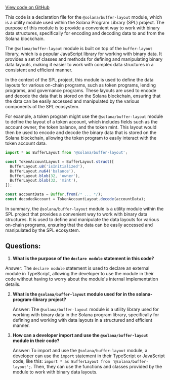 [View code on GitHub](https://github.com/solana-labs/solana-program-library/token-swap/js/src/buffer-layout.d.ts)

This code is a declaration file for the `@solana/buffer-layout` module, which is a utility module used within the Solana Program Library (SPL) project. The purpose of this module is to provide a convenient way to work with binary data structures, specifically for encoding and decoding data to and from the Solana blockchain.

The `@solana/buffer-layout` module is built on top of the `buffer-layout` library, which is a popular JavaScript library for working with binary data. It provides a set of classes and methods for defining and manipulating binary data layouts, making it easier to work with complex data structures in a consistent and efficient manner.

In the context of the SPL project, this module is used to define the data layouts for various on-chain programs, such as token programs, lending programs, and governance programs. These layouts are used to encode and decode the data that is stored on the Solana blockchain, ensuring that the data can be easily accessed and manipulated by the various components of the SPL ecosystem.

For example, a token program might use the `@solana/buffer-layout` module to define the layout of a token account, which includes fields such as the account owner, the token balance, and the token mint. This layout would then be used to encode and decode the binary data that is stored on the Solana blockchain, allowing the token program to easily interact with the token account data.

```javascript
import * as BufferLayout from '@solana/buffer-layout';

const TokenAccountLayout = BufferLayout.struct([
  BufferLayout.u8('isInitialized'),
  BufferLayout.nu64('balance'),
  BufferLayout.blob(32, 'owner'),
  BufferLayout.blob(32, 'mint'),
]);

const accountData = Buffer.from(/* ... */);
const decodedAccount = TokenAccountLayout.decode(accountData);
```

In summary, the `@solana/buffer-layout` module is a utility module within the SPL project that provides a convenient way to work with binary data structures. It is used to define and manipulate the data layouts for various on-chain programs, ensuring that the data can be easily accessed and manipulated by the SPL ecosystem.
## Questions: 
 1. **What is the purpose of the `declare module` statement in this code?**

   Answer: The `declare module` statement is used to declare an external module in TypeScript, allowing the developer to use the module in their code without having to worry about the module's internal implementation details.

2. **What is the `@solana/buffer-layout` module used for in the solana-program-library project?**

   Answer: The `@solana/buffer-layout` module is a utility library used for working with binary data in the Solana program library, specifically for defining and working with data layouts in a structured and efficient manner.

3. **How can a developer import and use the `@solana/buffer-layout` module in their code?**

   Answer: To import and use the `@solana/buffer-layout` module, a developer can use the `import` statement in their TypeScript or JavaScript code, like this: `import * as BufferLayout from '@solana/buffer-layout';`. Then, they can use the functions and classes provided by the module to work with binary data layouts.